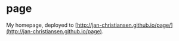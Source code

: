 # page

My homepage, deployed to [http://jan-christiansen.github.io/page/](http://jan-christiansen.github.io/page).
